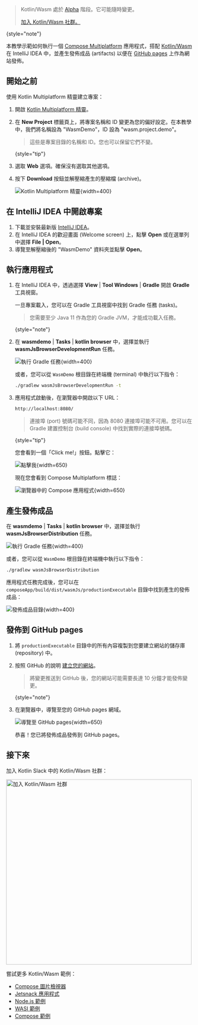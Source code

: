 [//]: # (title: 開始使用 Kotlin/Wasm 與 Compose Multiplatform)

> Kotlin/Wasm 處於 [Alpha](components-stability.md) 階段。它可能隨時變更。
> 
> [加入 Kotlin/Wasm 社群。](https://slack-chats.kotlinlang.org/c/webassembly)
>
{style="note"}

本教學示範如何執行一個 [Compose Multiplatform](https://www.jetbrains.com/lp/compose-multiplatform/) 應用程式，搭配 [Kotlin/Wasm](wasm-overview.md) 在 IntelliJ IDEA 中，並產生發佈成品 (artifacts) 以便在 [GitHub pages](https://pages.github.com/) 上作為網站發佈。

## 開始之前

使用 Kotlin Multiplatform 精靈建立專案：

1. 開啟 [Kotlin Multiplatform 精靈](https://kmp.jetbrains.com/#newProject)。
2. 在 **New Project** 標籤頁上，將專案名稱和 ID 變更為您的偏好設定。在本教學中，我們將名稱設為 "WasmDemo"，ID 設為 "wasm.project.demo"。

   > 這些是專案目錄的名稱和 ID。您也可以保留它們不變。
   >
   {style="tip"}

3. 選取 **Web** 選項。確保沒有選取其他選項。
4. 按下 **Download** 按鈕並解壓縮產生的壓縮檔 (archive)。

   ![Kotlin Multiplatform 精靈](wasm-compose-web-wizard.png){width=400}

## 在 IntelliJ IDEA 中開啟專案

1. 下載並安裝最新版 [IntelliJ IDEA](https://www.jetbrains.com/idea/)。
2. 在 IntelliJ IDEA 的歡迎畫面 (Welcome screen) 上，點擊 **Open** 或在選單列中選擇 **File | Open**。
3. 導覽至解壓縮後的 "WasmDemo" 資料夾並點擊 **Open**。

## 執行應用程式

1. 在 IntelliJ IDEA 中，透過選擇 **View** | **Tool Windows** | **Gradle** 開啟 **Gradle** 工具視窗。
   
   一旦專案載入，您可以在 Gradle 工具視窗中找到 Gradle 任務 (tasks)。

   > 您需要至少 Java 11 作為您的 Gradle JVM，才能成功載入任務。
   >
   {style="note"}

2. 在 **wasmdemo** | **Tasks** | **kotlin browser** 中，選擇並執行 **wasmJsBrowserDevelopmentRun** 任務。

   ![執行 Gradle 任務](wasm-gradle-task-window.png){width=400}

   或者，您可以從 `WasmDemo` 根目錄在終端機 (terminal) 中執行以下指令：

   ```bash
   ./gradlew wasmJsBrowserDevelopmentRun -t
   ```

3. 應用程式啟動後，在瀏覽器中開啟以下 URL：

   ```bash
   http://localhost:8080/
   ```

   > 連接埠 (port) 號碼可能不同，因為 8080 連接埠可能不可用。您可以在 Gradle 建置控制台 (build console) 中找到實際的連接埠號碼。
   >
   {style="tip"}

   您會看到一個「Click me!」按鈕。點擊它：

   ![點擊我](wasm-composeapp-browser-clickme.png){width=650}

   現在您會看到 Compose Multiplatform 標誌：

   ![瀏覽器中的 Compose 應用程式](wasm-composeapp-browser.png){width=650}

## 產生發佈成品

在 **wasmdemo** | **Tasks** | **kotlin browser** 中，選擇並執行 **wasmJsBrowserDistribution** 任務。

![執行 Gradle 任務](wasm-gradle-task-window-compose.png){width=400}

或者，您可以從 `WasmDemo` 根目錄在終端機中執行以下指令：

```bash
./gradlew wasmJsBrowserDistribution
```

應用程式任務完成後，您可以在 `composeApp/build/dist/wasmJs/productionExecutable` 目錄中找到產生的發佈成品：

![發佈成品目錄](wasm-composeapp-directory.png){width=400}

## 發佈到 GitHub pages

1. 將 `productionExecutable` 目錄中的所有內容複製到您要建立網站的儲存庫 (repository) 中。
2. 按照 GitHub 的說明 [建立您的網站](https://docs.github.com/en/pages/getting-started-with-github-pages/creating-a-github-pages-site#creating-your-site)。

   > 將變更推送到 GitHub 後，您的網站可能需要長達 10 分鐘才能發佈變更。
   >
   {style="note"}

3. 在瀏覽器中，導覽至您的 GitHub pages 網域。

   ![導覽至 GitHub pages](wasm-composeapp-github-clickme.png){width=650}

   恭喜！您已將發佈成品發佈到 GitHub pages。

## 接下來

加入 Kotlin Slack 中的 Kotlin/Wasm 社群：

<a href="https://slack-chats.kotlinlang.org/c/webassembly"><img src="join-slack-channel.svg" width="500" alt="加入 Kotlin/Wasm 社群" style="block"/></a>

嘗試更多 Kotlin/Wasm 範例：

* [Compose 圖片檢視器](https://github.com/Kotlin/kotlin-wasm-examples/tree/main/compose-imageviewer)
* [Jetsnack 應用程式](https://github.com/Kotlin/kotlin-wasm-examples/tree/main/compose-jetsnack)
* [Node.js 範例](https://github.com/Kotlin/kotlin-wasm-examples/tree/main/nodejs-example)
* [WASI 範例](https://github.com/Kotlin/kotlin-wasm-examples/tree/main/wasi-example)
* [Compose 範例](https://github.com/Kotlin/kotlin-wasm-examples/tree/main/compose-example)